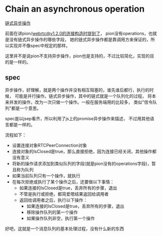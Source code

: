 # Chain an asynchronous operation

[链式异步操作](https://www.w3.org/TR/webrtc/#chain-an-asynchronous-operation)

前面在讲pion/webrtc@v1.2.0的连接构造时提到了，
pion没有operations，也就是没有链式异步操作的哪些字段，
她的链式异步操作都是靠调用方来保证的，所以实现并不像spec中规定的那样。

这里并不是说pion不支持异步操作，pion也是支持的，不过比较简化，实现的目的是一样的。

## spec

异步操作，好理解，就是两个操作并没有相互阻塞的，谁先谁后都行，执行的时候，
可能是并行操作。链式异步操作，其中的链式就是一个队列化的过程，
将本来并发的操作，改为一次只做一个操作。一般在服务端用的比较多，
类似"信令队列"都是一个意思。

spec是以jsep看齐，所以利用了js上的promise异步操作来描述，
不过用其他语言都是一样的。

流程如下：

- 设置连接对象RTCPeerConnection对象
- 连接对象的IsClosed是true，那么直接拒绝，因为连接已经关闭，其他操作都没有意义
- 将新的操作请求添加到类似队列的字段(就是pion没有的operations字段)，暂且称为队列
- 如果当前队列只有一个操作，就执行
- 在每次拒绝或执行了某个操作之后，还要做以下事情：
  - 如果连接的IsClosed是true，丢弃所有的步骤，退出
  - 不管是执行或拒绝，都简爱嗯结果返回给调用者
  - 返回给调用者之后，执行以下操作：
    - 如果连接的IsClosed是true，丢弃所有的步骤，退出
    - 移除操作队列的第一个操作
    - 如果操作队列非空，执行第一个操作

好吧，这就是一个消息队列的基本处理过程，没有什么新的东西
